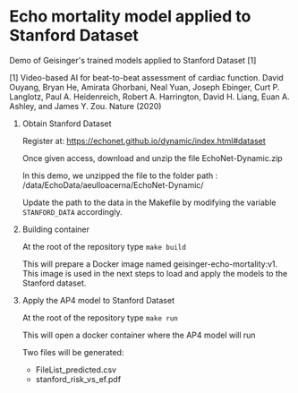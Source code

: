# Echo mortality model applied to Stanford Dataset
Demo of Geisinger's trained models applied to Stanford Dataset [1]

[1] Video-based AI for beat-to-beat assessment of cardiac function.
David Ouyang, Bryan He, Amirata Ghorbani, Neal Yuan, Joseph Ebinger, Curt P. Langlotz, Paul A. Heidenreich, Robert A. Harrington, David H. Liang, Euan A. Ashley, and James Y. Zou. Nature (2020)


1. Obtain Stanford Dataset

    Register at: https://echonet.github.io/dynamic/index.html#dataset

    Once given access, download and unzip the file EchoNet-Dynamic.zip

    In this demo, we unzipped the file to the folder path : /data/EchoData/aeulloacerna/EchoNet-Dynamic/

    Update the path to the data in the Makefile by modifying the variable `STANFORD_DATA` accordingly. 

2. Building container

    At the root of the repository type `make build`

    This will prepare a Docker image named geisinger-echo-mortality:v1. This image is used in the next steps to load and apply the models to the Stanford dataset.

3. Apply the AP4 model to Stanford Dataset

    At the root of the repository type `make run`

    This will open a docker container where the AP4 model will run 

    Two files will be generated: 
    - FileList_predicted.csv
    - stanford_risk_vs_ef.pdf

    
